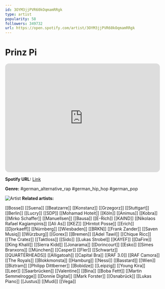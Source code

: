 ```yaml
---
id: 3OYM3jjPVR60kOqmamRRgk
type: artist
popularity: 58
followers: 349732
url: https://open.spotify.com/artist/3OYM3jjPVR60kOqmamRRgk
---
```

# Prinz Pi

<iframe style="border-radius:12px" src="https://open.spotify.com/embed/artist/3OYM3jjPVR60kOqmamRRgk" width="100%" height="352" frameBorder="0" allowfullscreen="" allow="autoplay; clipboard-write; encrypted-media; fullscreen; picture-in-picture" loading="lazy"></iframe>

**Spotify URL:** [Link](https://open.spotify.com/artist/3OYM3jjPVR60kOqmamRRgk)

**Genre:**  #german_alternative_rap #german_hip_hop #german_pop

![Artist](https://i.scdn.co/image/ab6761610000e5ebdcf519323fa45080e9158b17)
**Related artists:**

[[Bosse]]
[[Suena]]
[[Beatzarre]]
[[Konstanz]]
[[Grzegorz]]
[[Stuttgart]]
[[Berlin]]
[[Lucry]]
[[SDP]]
[[Mohamad Hoteit]]
[[Köln]]
[[Animus]]
[[Kobra]]
[[Mirko Schaffer]]
[[Manuellsen]]
[[Bausa]]
[[E-Rich]]
[[KAIND]]
[[Nikolaos Rafael Kagiampinis]]
[[Ali As]]
[[KEZ]]
[[Hirntot Posse]]
[[Erich]]
[[Djorkaeff]]
[[Nürnberg]]
[[Wiesbaden]]
[[BRKN]]
[[Frank Zander]]
[[Saven Musiq]]
[[Würzburg]]
[[Gorex]]
[[Bremen]]
[[Adel Tawil]]
[[Chique Ricc]]
[[The Cratez]]
[[Taktloss]]
[[Sido]]
[[Lukas Strobel]]
[[KAYEF]]
[[DaFire]]
[[King Khalil]]
[[Sierra Kidd]]
[[Jonarama]]
[[Dorincourt]]
[[Esko]]
[[Simes Branxons]]
[[München]]
[[Casper]]
[[Fler]]
[[Schwartz]]
[[QUARTERHEADS]]
[[Alligatoah]]
[[Capital Bra]]
[[RAF 3.0]]
[[RAF Camora]]
[[The Royals]]
[[Blokkmonsta]]
[[Hamburg]]
[[Nessi]]
[[Basstard]]
[[Wien]]
[[Biztram]]
[[Philipp Dittberner]]
[[Bobidze]]
[[Leipzig]]
[[Young Kira]]
[[Leer]]
[[Saarbrücken]]
[[Valentine]]
[[Bina]]
[[Boba Fettt]]
[[Martin Semmelrogge]]
[[Donnie Digital]]
[[Mark Forster]]
[[Osnabrück]]
[[Lukas Piano]]
[[Justus]]
[[Mudi]]
[[Vega]]
